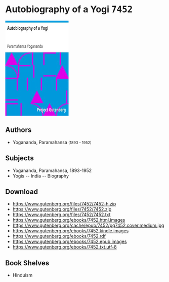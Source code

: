 # Autobiography of a Yogi <kbd>7452</kbd>

![](./cover.medium.jpg "")

## Authors


 - Yogananda, Paramahansa <small>(1893 - 1952)</small>

## Subjects


 - Yogananda, Paramahansa, 1893-1952
 - Yogis -- India -- Biography

## Download


 - https://www.gutenberg.org/files/7452/7452-h.zip
 - https://www.gutenberg.org/files/7452/7452.zip
 - https://www.gutenberg.org/files/7452/7452.txt
 - https://www.gutenberg.org/ebooks/7452.html.images
 - https://www.gutenberg.org/cache/epub/7452/pg7452.cover.medium.jpg
 - https://www.gutenberg.org/ebooks/7452.kindle.images
 - https://www.gutenberg.org/ebooks/7452.rdf
 - https://www.gutenberg.org/ebooks/7452.epub.images
 - https://www.gutenberg.org/ebooks/7452.txt.utf-8

## Book Shelves


 - Hinduism
